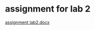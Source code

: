 # assignment for lab 2
[assignment lab2.docx](https://github.com/user-attachments/files/16850310/assignment.lab2.docx)

